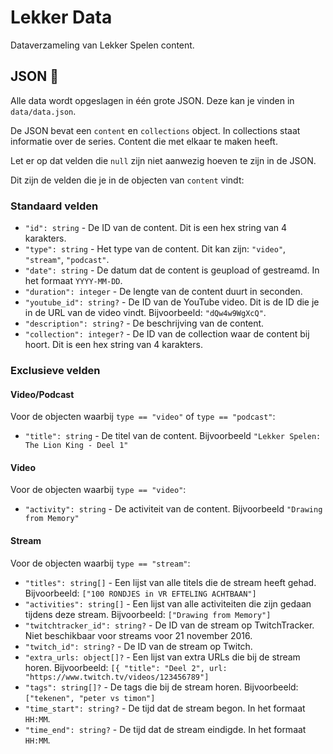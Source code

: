 # Lekker Data

Dataverzameling van Lekker Spelen content.

## JSON 🎈

Alle data wordt opgeslagen in één grote JSON. Deze kan je vinden in `data/data.json`.

De JSON bevat een `content` en `collections` object. In collections staat informatie over de series. Content die met elkaar te maken heeft.

Let er op dat velden die `null` zijn niet aanwezig hoeven te zijn in de JSON.

Dit zijn de velden die je in de objecten van `content` vindt:

### Standaard velden

* `"id": string` - De ID van de content. Dit is een hex string van 4 karakters.
* `"type": string` - Het type van de content. Dit kan zijn: `"video"`, `"stream"`, `"podcast"`.
* `"date": string` - De datum dat de content is geupload of gestreamd. In het formaat `YYYY-MM-DD`.
* `"duration": integer` - De lengte van de content duurt in seconden.
* `"youtube_id": string?` - De ID van de YouTube video. Dit is de ID die je in de URL van de video vindt. Bijvoorbeeld: `"dQw4w9WgXcQ"`.
* `"description": string?` - De beschrijving van de content.
* `"collection": integer?` - De ID van de collection waar de content bij hoort. Dit is een hex string van 4 karakters.

### Exclusieve velden


#### Video/Podcast

Voor de objecten waarbij `type == "video"` of `type == "podcast"`:

* `"title": string` - De titel van de content. Bijvoorbeeld `"Lekker Spelen: The Lion King - Deel 1"`

#### Video

Voor de objecten waarbij `type == "video"`:

* `"activity": string` - De activiteit van de content. Bijvoorbeeld `"Drawing from Memory"`

#### Stream

Voor de objecten waarbij `type == "stream"`:

* `"titles": string[]` - Een lijst van alle titels die de stream heeft gehad. Bijvoorbeeld: `["100 RONDJES in VR EFTELING ACHTBAAN"]`
* `"activities": string[]` - Een lijst van alle activiteiten die zijn gedaan tijdens deze stream. Bijvoorbeeld: `["Drawing from Memory"]`
* `"twitchtracker_id": string?` - De ID van de stream op TwitchTracker. Niet beschikbaar voor streams voor 21 november 2016.
* `"twitch_id": string?` - De ID van de stream op Twitch.
* `"extra_urls: object[]?` - Een lijst van extra URLs die bij de stream horen. Bijvoorbeeld: `[{ "title": "Deel 2", url: "https://www.twitch.tv/videos/123456789"]`
* `"tags": string[]?` - De tags die bij de stream horen. Bijvoorbeeld: `["tekenen", "peter vs timon"]`
* `"time_start": string?` - De tijd dat de stream begon. In het formaat `HH:MM`.
* `"time_end": string?` - De tijd dat de stream eindigde. In het formaat `HH:MM`.